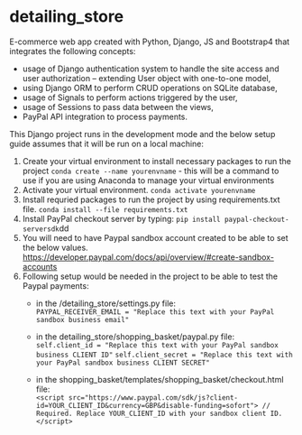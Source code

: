 # detailing_store
E-commerce web app created with Python, Django, JS and Bootstrap4 that integrates the following concepts:

 * usage of Django authentication system to handle the site access and user authorization – extending User object with one-to-one model,
 * using Django ORM to perform CRUD operations on SQLite database,
 * usage of Signals to perform actions triggered by the user,
 * usage of Sessions to pass data between the views,
 * PayPal API integration to process payments.

This Django project runs in the development mode and the below setup guide assumes that it will be run on a local machine:

1. Create your virtual environment to install necessary packages to run the project
    `conda create --name yourenvname` - this will be a command to use if you are using Anaconda to manage your virtual environments 
2. Activate your virtual environment. 
    `conda activate yourenvname`
3. Install requried packages to run the project by using requirements.txt file.
    `conda install --file requirements.txt`
4. Install PayPal checkout server by typing:
    `pip install paypal-checkout-serversdk`dd
5. You will need to have Paypal sandbox account created to be able to set the below values.
https://developer.paypal.com/docs/api/overview/#create-sandbox-accounts
6. Following setup would be needed in the project to be able to test the Paypal payments:
    - in the /detailing_store/settings.py file:<br/>
     `PAYPAL_RECEIVER_EMAIL = "Replace this text with your PayPal sandbox business email"`
    
    - in the detailing_store/shopping_basket/paypal.py file:<br/>
     `self.client_id = "Replace this text with your PayPal sandbox business CLIENT ID"`
     `self.client_secret = "Replace this text with your PayPal sandbox business CLIENT SECRET"`
     
    - in the shopping_basket/templates/shopping_basket/checkout.html file:<br/>
     `<script src="https://www.paypal.com/sdk/js?client-id=YOUR_CLIENT_ID&currency=GBP&disable-funding=sofort">
    // Required. Replace YOUR_CLIENT_ID with your sandbox client ID.
    </script>`
